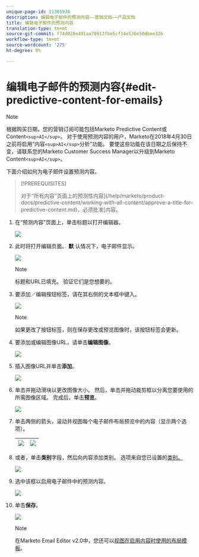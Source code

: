 ```yaml
---
unique-page-id: 11385938
description: 编辑电子邮件的预测内容——营销文档——产品文档
title: 编辑电子邮件的预测内容
translation-type: tm+mt
source-git-commit: f74d028e491aa70913fbe5cf14e536e50dbee32b
workflow-type: tm+mt
source-wordcount: '275'
ht-degree: 0%

---
```



# 编辑电子邮件的预测内容{#edit-predictive-content-for-emails}

>[!NOTE]
>
>根据购买日期，您的营销订阅可能包括Marketo Predictive Content或Content`<sup>AI</sup>`。 对于使用预测内容的用户，Marketo在2018年4月30日之前将启用“内容`<sup>AI</sup>`分析”功能。 要使这些功能在该日期之后保持不变，请联系您的Marketo Customer Success Manager以升级到Marketo Content`<sup>AI</sup>`。

下面介绍如何为电子邮件设置预测内容。

>[!PREREQUISITES]
>
>对于“所有内容”页面上的预测性内容](/help/marketo/product-docs/predictive-content/working-with-all-content/approve-a-title-for-predictive-content.md)，必须批准[内容。

1. 在“预测内容”页面上，单击标题以打开编辑器。

   ![](assets/image2017-10-3-9-3a30-3a25.png)

1. 此时将打开编辑页面。 **默** 认情况下，电子邮件显示。

   ![](assets/image2017-10-3-9-3a31-3a18.png)

   >[!NOTE]
   >
   >标题和URL已填充。 验证它们是您想要的。

1. 要添加／编辑按钮标签，请在其右侧的文本框中键入。

   ![](assets/image2017-10-3-9-3a32-3a18.png)

   >[!NOTE]
   >
   >如果更改了按钮标签，则在保存更改或预览图像时，该按钮标签会更新。

1. 要添加或编辑图像URL，请单击&#x200B;**编辑图像**。

   ![](assets/image2017-10-3-9-3a33-3a11.png)

1. 插入图像URL并单击&#x200B;**添加**。

   ![](assets/five.png)

1. 单击并拖动滑块以更改图像大小。 然后，单击并拖动裁剪框以分离您要使用的所需图像区域。 完成后，单击&#x200B;**预览**。

   ![](assets/six.png)

1. 单击两侧的箭头，滚动并视图每个电子邮件布局预览中的内容（显示两个选项）。

   | ![](assets/sevena.png) | ![](assets/sevenb.png) |
   |---|---|

1. 或者，单击&#x200B;**类别**&#x200B;字段，然后向内容添加类别。 选项来自您已设置的[类别。](/help/marketo/product-docs/predictive-content/getting-started/set-up-categories.md)

   ![](assets/eight.png)

1. 选中该框以启用电子邮件中的预测内容。

   ![](assets/nine.png)

1. 单击&#x200B;**保存**。

   ![](assets/save.png)

   >[!NOTE]
   >
   >在Marketo Email Editor v2.0中，您还可以[视图在启用内容时使用的布局模板](/help/marketo/product-docs/predictive-content/enabling-predictive-content/enable-predictive-content-in-emails.md)。
